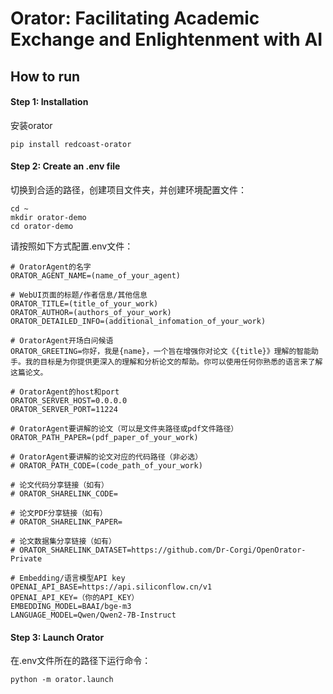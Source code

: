 # Orator: Facilitating Academic Exchange and Enlightenment with AI

## How to run
#### Step 1: Installation
安装orator
```
pip install redcoast-orator
```
#### Step 2: Create an .env file
切换到合适的路径，创建项目文件夹，并创建环境配置文件：
```
cd ~
mkdir orator-demo
cd orator-demo 
```
请按照如下方式配置.env文件：
```
# OratorAgent的名字
ORATOR_AGENT_NAME=(name_of_your_agent)

# WebUI页面的标题/作者信息/其他信息
ORATOR_TITLE=(title_of_your_work)
ORATOR_AUTHOR=(authors_of_your_work)
ORATOR_DETAILED_INFO=(additional_infomation_of_your_work)

# OratorAgent开场白问候语
ORATOR_GREETING=你好，我是{name}，一个旨在增强你对论文《{title}》理解的智能助手。我的目标是为你提供更深入的理解和分析论文的帮助。你可以使用任何你熟悉的语言来了解这篇论文。

# OratorAgent的host和port
ORATOR_SERVER_HOST=0.0.0.0
ORATOR_SERVER_PORT=11224

# OratorAgent要讲解的论文（可以是文件夹路径或pdf文件路径）
ORATOR_PATH_PAPER=(pdf_paper_of_your_work)

# OratorAgent要讲解的论文对应的代码路径（非必选）
# ORATOR_PATH_CODE=(code_path_of_your_work)

# 论文代码分享链接（如有）
# ORATOR_SHARELINK_CODE=

# 论文PDF分享链接（如有）
# ORATOR_SHARELINK_PAPER=

# 论文数据集分享链接（如有）
# ORATOR_SHARELINK_DATASET=https://github.com/Dr-Corgi/OpenOrator-Private

# Embedding/语言模型API key
OPENAI_API_BASE=https://api.siliconflow.cn/v1
OPENAI_API_KEY=（你的API_KEY）
EMBEDDING_MODEL=BAAI/bge-m3
LANGUAGE_MODEL=Qwen/Qwen2-7B-Instruct
```

#### Step 3: Launch Orator
在.env文件所在的路径下运行命令：
```
python -m orator.launch
```